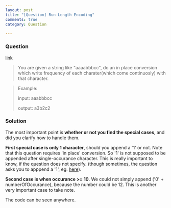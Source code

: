 ```yaml
---
layout: post
title: "[Question] Run-Length Encoding"
comments: true
category: Question

---
```


### Question 

[link](http://tech-queries.blogspot.sg/2008/11/run-length-encoding.html)

> You are given a string like "aaaabbbcc", do an in place conversion which write frequency of each charater(which come continuosly) with that character. 

> Example:
>
>input: aaabbbcc
>
>output: a3b2c2

### Solution

The most important point is __whether or not you find the special cases__, and did you clarify how to handle them. 

__First special case is only 1 character__, should you append a '1' or not. Note that this question requires 'in place' conversion. So '1' is not supposed to be appended after single-occurance character. This is really important to know, if the question does not specify. (though sometimes, the question asks you to apppend a '1', eg. [here](http://www.geeksforgeeks.org/run-length-encoding/)). 

__Second case is when occurance >= 10__. We could not simply append ('0' + numberOfOccurance), because the number could be 12. This is another very important case to take note. 

The code can be seen anywhere. 